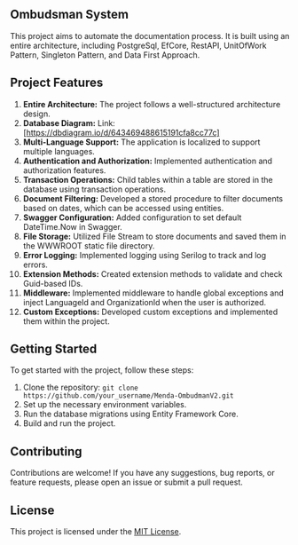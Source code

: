 ## Ombudsman System
This project aims to automate the documentation process. It is built using an entire architecture, including PostgreSql, EfCore, RestAPI, UnitOfWork Pattern, Singleton Pattern, and Data First Approach.

## Project Features
1. **Entire Architecture:** The project follows a well-structured architecture design.
2. **Database Diagram:** Link:[https://dbdiagram.io/d/643469488615191cfa8cc77c]
3. **Multi-Language Support:** The application is localized to support multiple languages.
4. **Authentication and Authorization:** Implemented authentication and authorization features.
5. **Transaction Operations:** Child tables within a table are stored in the database using transaction operations.
6. **Document Filtering:** Developed a stored procedure to filter documents based on dates, which can be accessed using entities.
7. **Swagger Configuration:** Added configuration to set default DateTime.Now in Swagger.
8. **File Storage:** Utilized File Stream to store documents and saved them in the WWWROOT static file directory.
9. **Error Logging:** Implemented logging using Serilog to track and log errors.
10. **Extension Methods:** Created extension methods to validate and check Guid-based IDs.
11. **Middleware:** Implemented middleware to handle global exceptions and inject LanguageId and OrganizationId when the user is authorized.
12. **Custom Exceptions:** Developed custom exceptions and implemented them within the project.

## Getting Started

To get started with the project, follow these steps:

1. Clone the repository: `git clone https://github.com/your_username/Menda-OmbudmanV2.git`
2. Set up the necessary environment variables.
3. Run the database migrations using Entity Framework Core.
4. Build and run the project.

## Contributing

Contributions are welcome! If you have any suggestions, bug reports, or feature requests, please open an issue or submit a pull request.

## License

This project is licensed under the [MIT License](link_to_license).


